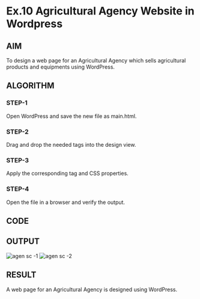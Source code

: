# Ex.10 Agricultural Agency Website in Wordpress 
## AIM
  To design a web page for an Agricultural Agency which sells agricultural products and equipments using WordPress.

## ALGORITHM
### STEP-1
  Open WordPress and save the new file as main.html.

### STEP-2
  Drag and drop the needed tags into the design view.

### STEP-3
  Apply the corresponding tag and CSS properties.

### STEP-4
  Open the file in a browser and verify the output.
  
## CODE


## OUTPUT
![agen sc -1](https://github.com/Kiruthigamoorthi/EX10_Web-Design/assets/127816726/f46d5112-3fd7-4791-a65c-04143a81eeda)
![agen sc -2](https://github.com/Kiruthigamoorthi/EX10_Web-Design/assets/127816726/df446e4e-a880-45ac-81ad-c37dd5078e5f)


## RESULT
  A web page for an Agricultural Agency is designed using WordPress.
